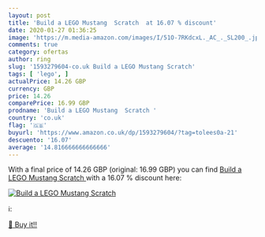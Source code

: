 ```yaml
---
layout: post
title: 'Build a LEGO Mustang  Scratch  at 16.07 % discount'
date: 2020-01-27 01:36:25
image: 'https://m.media-amazon.com/images/I/51O-7RKdcxL._AC_._SL200_.jpg'
comments: true
category: ofertas
author: ring
slug: '1593279604-co.uk Build a LEGO Mustang Scratch'
tags: [ 'lego', ]
actualPrice: 14.26 GBP
currency: GBP
price: 14.26
comparePrice: 16.99 GBP
prodname: 'Build a LEGO Mustang  Scratch '
country: 'co.uk'
flag: '🇬🇧'
buyurl: 'https://www.amazon.co.uk/dp/1593279604/?tag=tolees0a-21'
descuento: '16.07'
average: '14.816666666666666'
---
```


With a final price of 14.26 GBP (original: 16.99 GBP) you can find [Build a LEGO Mustang  Scratch ](https://www.amazon.co.uk/dp/1593279604/?tag=tolees0a-21) with a  16.07 % discount here:

[![Build a LEGO Mustang  Scratch ](https://m.media-amazon.com/images/I/51O-7RKdcxL._AC_._SL200_.jpg)](https://www.amazon.co.uk/dp/1593279604/?tag=tolees0a-21)

ℹ️:


[🛒 Buy it!!](https://www.amazon.co.uk/dp/1593279604/?tag=tolees0a-21)
